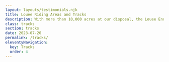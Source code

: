 ```yaml
---
layout: layouts/testimonials.njk
title: Louee Riding Areas and Tracks
description: With more than 10,000 acres at our disposal, the Louee Enduro & Motocross Complex has tracks and courses to suit every rider, no matter their age or ability. 
class: tracks
section: tracks
date: 2023-07-20
permalink: /tracks/
eleventyNavigation:
  key: Tracks
  order: 4
---
```






